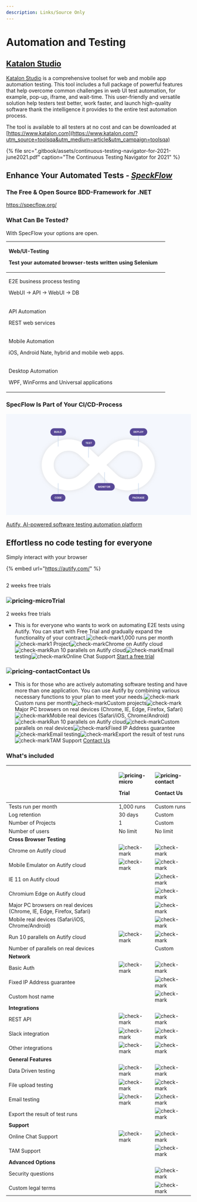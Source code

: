 ```yaml
---
description: Links/Source Only
---
```


# Automation and Testing

##  [Katalon Studio](https://www.katalon.com)

[Katalon Studio](https://www.katalon.com/?utm_source=toolsqa&utm_medium=article&utm_campaign=toolsqa) is a comprehensive toolset for web and mobile app automation testing. This tool includes a full package of powerful features that help overcome common challenges in web UI test automation, for example, pop-up, iframe, and wait-time. This user-friendly and versatile solution help testers test better, work faster, and launch high-quality software thank the intelligence it provides to the entire test automation process.

The tool is available to all testers at no cost and can be downloaded at [https://www.katalon.com](https://www.katalon.com/?utm_source=toolsqa&utm_medium=article&utm_campaign=toolsqa)

{% file src=".gitbook/assets/continuous-testing-navigator-for-2021-june2021.pdf" caption="The Continuous Testing Navigator for 2021" %}



## Enhance Your Automated Tests _**-**_ [_**SpeckFlow**_](https://specflow.org/)

### The Free & Open Source BDD-Framework for .NET

https://specflow.org/



### What Can Be Tested?

With SpecFlow your options are open.

<table>
  <thead>
    <tr>
      <th style="text-align:left">
        <p>Web/UI-Testing</p>
        <p>Test your automated browser-tests written using Selenium</p>
      </th>
      <th style="text-align:left"></th>
    </tr>
  </thead>
  <tbody>
    <tr>
      <td style="text-align:left">
        <p>E2E business process testing</p>
        <p>WebUI &#x2192; API &#x2192; WebUI &#x2192; DB</p>
      </td>
      <td style="text-align:left"></td>
    </tr>
    <tr>
      <td style="text-align:left">
        <p>API Automation</p>
        <p>REST web services</p>
      </td>
      <td style="text-align:left"></td>
    </tr>
    <tr>
      <td style="text-align:left">
        <p>Mobile Automation</p>
        <p>iOS, Android Nate, hybrid and mobile web apps.</p>
      </td>
      <td style="text-align:left"></td>
    </tr>
    <tr>
      <td style="text-align:left">
        <p>Desktop Automation</p>
        <p>WPF, WinForms and Universal applications</p>
      </td>
      <td style="text-align:left"></td>
    </tr>
  </tbody>
</table>

### SpecFlow Is Part of Your CI/CD-Process

![](.gitbook/assets/speckflow.png)

[Autify, AI-powered software testing automation platform](https://autify.com/)

## Effortless no code testing for everyone

Simply interact with your browser

{% embed url="https://autify.com/" %}

## 

2 weeks free trials

### ![pricing-micro](https://autify.com/static/5e206c1aeeff509a731bd42ac55442ac/pricing-micro.svg)Trial

2 weeks free trials

* This is for everyone who wants to work on automating E2E tests using Autify. You can start with Free Trial and gradually expand the functionality of your contract.![check-mark](https://autify.com/static/c4376978154d36930756e9c734bf070b/Check.svg)1,000 runs per month![check-mark](https://autify.com/static/c4376978154d36930756e9c734bf070b/Check.svg)1 Project![check-mark](https://autify.com/static/c4376978154d36930756e9c734bf070b/Check.svg)Chrome on Autify cloud![check-mark](https://autify.com/static/c4376978154d36930756e9c734bf070b/Check.svg)Run 10 parallels on Autify cloud![check-mark](https://autify.com/static/c4376978154d36930756e9c734bf070b/Check.svg)Email testing![check-mark](https://autify.com/static/c4376978154d36930756e9c734bf070b/Check.svg)Online Chat Support [Start a free trial](https://autify.typeform.com/to/DkDEvc)

### ![pricing-contact](https://autify.com/static/50f8b46247150cbec90433be200c7933/pricing-contact.svg)Contact Us

* This is for those who are actively automating software testing and have more than one application. You can use Autify by combining various necessary functions to your plan to meet your needs.![check-mark](https://autify.com/static/c4376978154d36930756e9c734bf070b/Check.svg)Custom runs per month![check-mark](https://autify.com/static/c4376978154d36930756e9c734bf070b/Check.svg)Custom projects![check-mark](https://autify.com/static/c4376978154d36930756e9c734bf070b/Check.svg)Major PC browsers on real devices  \(Chrome, IE, Edge, Firefox, Safari\)![check-mark](https://autify.com/static/c4376978154d36930756e9c734bf070b/Check.svg)Mobile real devices  \(Safari/iOS, Chrome/Android\)![check-mark](https://autify.com/static/c4376978154d36930756e9c734bf070b/Check.svg)Run 10 parallels on Autify cloud![check-mark](https://autify.com/static/c4376978154d36930756e9c734bf070b/Check.svg)Custom parallels on real devices![check-mark](https://autify.com/static/c4376978154d36930756e9c734bf070b/Check.svg)Fixed IP Address guarantee![check-mark](https://autify.com/static/c4376978154d36930756e9c734bf070b/Check.svg)Email testing![check-mark](https://autify.com/static/c4376978154d36930756e9c734bf070b/Check.svg)Export the result of test runs![check-mark](https://autify.com/static/c4376978154d36930756e9c734bf070b/Check.svg)TAM Support [Contact Us](https://autify.com/contact)

### What's included

<table>
  <thead>
    <tr>
      <th style="text-align:left"></th>
      <th style="text-align:left">
        <p>
          <img src="https://autify.com/static/5e206c1aeeff509a731bd42ac55442ac/pricing-micro.svg"
          alt="pricing-micro" />
        </p>
        <p><b>Trial</b>
        </p>
      </th>
      <th style="text-align:left">
        <p>
          <img src="https://autify.com/static/50f8b46247150cbec90433be200c7933/pricing-contact.svg"
          alt="pricing-contact" />
        </p>
        <p><b>Contact Us</b>
        </p>
      </th>
    </tr>
  </thead>
  <tbody>
    <tr>
      <td style="text-align:left">Tests run per month</td>
      <td style="text-align:left">1,000 runs</td>
      <td style="text-align:left">Custom runs</td>
    </tr>
    <tr>
      <td style="text-align:left">Log retention</td>
      <td style="text-align:left">30 days</td>
      <td style="text-align:left">Custom</td>
    </tr>
    <tr>
      <td style="text-align:left">Number of Projects</td>
      <td style="text-align:left">1</td>
      <td style="text-align:left">Custom</td>
    </tr>
    <tr>
      <td style="text-align:left">Number of users</td>
      <td style="text-align:left">No limit</td>
      <td style="text-align:left">No limit</td>
    </tr>
    <tr>
      <td style="text-align:left"><b>Cross Browser Testing</b>
      </td>
      <td style="text-align:left"></td>
      <td style="text-align:left"></td>
    </tr>
    <tr>
      <td style="text-align:left">Chrome on Autify cloud</td>
      <td style="text-align:left">
        <img src="https://autify.com/static/c4376978154d36930756e9c734bf070b/Check.svg"
        alt="check-mark" />
      </td>
      <td style="text-align:left">
        <img src="https://autify.com/static/c4376978154d36930756e9c734bf070b/Check.svg"
        alt="check-mark" />
      </td>
    </tr>
    <tr>
      <td style="text-align:left">Mobile Emulator on Autify cloud</td>
      <td style="text-align:left">
        <img src="https://autify.com/static/c4376978154d36930756e9c734bf070b/Check.svg"
        alt="check-mark" />
      </td>
      <td style="text-align:left">
        <img src="https://autify.com/static/c4376978154d36930756e9c734bf070b/Check.svg"
        alt="check-mark" />
      </td>
    </tr>
    <tr>
      <td style="text-align:left">IE 11 on Autify cloud</td>
      <td style="text-align:left"></td>
      <td style="text-align:left">
        <img src="https://autify.com/static/c4376978154d36930756e9c734bf070b/Check.svg"
        alt="check-mark" />
      </td>
    </tr>
    <tr>
      <td style="text-align:left">Chromium Edge on Autify cloud</td>
      <td style="text-align:left"></td>
      <td style="text-align:left">
        <img src="https://autify.com/static/c4376978154d36930756e9c734bf070b/Check.svg"
        alt="check-mark" />
      </td>
    </tr>
    <tr>
      <td style="text-align:left">Major PC browsers on real devices (Chrome, IE, Edge, Firefox, Safari)</td>
      <td
      style="text-align:left"></td>
        <td style="text-align:left">
          <img src="https://autify.com/static/c4376978154d36930756e9c734bf070b/Check.svg"
          alt="check-mark" />
        </td>
    </tr>
    <tr>
      <td style="text-align:left">Mobile real devices (Safari/iOS, Chrome/Android)</td>
      <td style="text-align:left"></td>
      <td style="text-align:left">
        <img src="https://autify.com/static/c4376978154d36930756e9c734bf070b/Check.svg"
        alt="check-mark" />
      </td>
    </tr>
    <tr>
      <td style="text-align:left">Run 10 parallels on Autify cloud</td>
      <td style="text-align:left">
        <img src="https://autify.com/static/c4376978154d36930756e9c734bf070b/Check.svg"
        alt="check-mark" />
      </td>
      <td style="text-align:left">
        <img src="https://autify.com/static/c4376978154d36930756e9c734bf070b/Check.svg"
        alt="check-mark" />
      </td>
    </tr>
    <tr>
      <td style="text-align:left">Number of parallels on real devices</td>
      <td style="text-align:left"></td>
      <td style="text-align:left">Custom</td>
    </tr>
    <tr>
      <td style="text-align:left"><b>Network</b>
      </td>
      <td style="text-align:left"></td>
      <td style="text-align:left"></td>
    </tr>
    <tr>
      <td style="text-align:left">Basic Auth</td>
      <td style="text-align:left">
        <img src="https://autify.com/static/c4376978154d36930756e9c734bf070b/Check.svg"
        alt="check-mark" />
      </td>
      <td style="text-align:left">
        <img src="https://autify.com/static/c4376978154d36930756e9c734bf070b/Check.svg"
        alt="check-mark" />
      </td>
    </tr>
    <tr>
      <td style="text-align:left">Fixed IP Address guarantee</td>
      <td style="text-align:left"></td>
      <td style="text-align:left">
        <img src="https://autify.com/static/c4376978154d36930756e9c734bf070b/Check.svg"
        alt="check-mark" />
      </td>
    </tr>
    <tr>
      <td style="text-align:left">Custom host name</td>
      <td style="text-align:left"></td>
      <td style="text-align:left">
        <img src="https://autify.com/static/c4376978154d36930756e9c734bf070b/Check.svg"
        alt="check-mark" />
      </td>
    </tr>
    <tr>
      <td style="text-align:left"><b>Integrations</b>
      </td>
      <td style="text-align:left"></td>
      <td style="text-align:left"></td>
    </tr>
    <tr>
      <td style="text-align:left">REST API</td>
      <td style="text-align:left">
        <img src="https://autify.com/static/c4376978154d36930756e9c734bf070b/Check.svg"
        alt="check-mark" />
      </td>
      <td style="text-align:left">
        <img src="https://autify.com/static/c4376978154d36930756e9c734bf070b/Check.svg"
        alt="check-mark" />
      </td>
    </tr>
    <tr>
      <td style="text-align:left">Slack integration</td>
      <td style="text-align:left">
        <img src="https://autify.com/static/c4376978154d36930756e9c734bf070b/Check.svg"
        alt="check-mark" />
      </td>
      <td style="text-align:left">
        <img src="https://autify.com/static/c4376978154d36930756e9c734bf070b/Check.svg"
        alt="check-mark" />
      </td>
    </tr>
    <tr>
      <td style="text-align:left">Other integrations</td>
      <td style="text-align:left">
        <img src="https://autify.com/static/c4376978154d36930756e9c734bf070b/Check.svg"
        alt="check-mark" />
      </td>
      <td style="text-align:left">
        <img src="https://autify.com/static/c4376978154d36930756e9c734bf070b/Check.svg"
        alt="check-mark" />
      </td>
    </tr>
    <tr>
      <td style="text-align:left"><b>General Features</b>
      </td>
      <td style="text-align:left"></td>
      <td style="text-align:left"></td>
    </tr>
    <tr>
      <td style="text-align:left">Data Driven testing</td>
      <td style="text-align:left">
        <img src="https://autify.com/static/c4376978154d36930756e9c734bf070b/Check.svg"
        alt="check-mark" />
      </td>
      <td style="text-align:left">
        <img src="https://autify.com/static/c4376978154d36930756e9c734bf070b/Check.svg"
        alt="check-mark" />
      </td>
    </tr>
    <tr>
      <td style="text-align:left">File upload testing</td>
      <td style="text-align:left">
        <img src="https://autify.com/static/c4376978154d36930756e9c734bf070b/Check.svg"
        alt="check-mark" />
      </td>
      <td style="text-align:left">
        <img src="https://autify.com/static/c4376978154d36930756e9c734bf070b/Check.svg"
        alt="check-mark" />
      </td>
    </tr>
    <tr>
      <td style="text-align:left">Email testing</td>
      <td style="text-align:left">
        <img src="https://autify.com/static/c4376978154d36930756e9c734bf070b/Check.svg"
        alt="check-mark" />
      </td>
      <td style="text-align:left">
        <img src="https://autify.com/static/c4376978154d36930756e9c734bf070b/Check.svg"
        alt="check-mark" />
      </td>
    </tr>
    <tr>
      <td style="text-align:left">Export the result of test runs</td>
      <td style="text-align:left"></td>
      <td style="text-align:left">
        <img src="https://autify.com/static/c4376978154d36930756e9c734bf070b/Check.svg"
        alt="check-mark" />
      </td>
    </tr>
    <tr>
      <td style="text-align:left"><b>Support</b>
      </td>
      <td style="text-align:left"></td>
      <td style="text-align:left"></td>
    </tr>
    <tr>
      <td style="text-align:left">Online Chat Support</td>
      <td style="text-align:left">
        <img src="https://autify.com/static/c4376978154d36930756e9c734bf070b/Check.svg"
        alt="check-mark" />
      </td>
      <td style="text-align:left">
        <img src="https://autify.com/static/c4376978154d36930756e9c734bf070b/Check.svg"
        alt="check-mark" />
      </td>
    </tr>
    <tr>
      <td style="text-align:left">TAM Support</td>
      <td style="text-align:left"></td>
      <td style="text-align:left">
        <img src="https://autify.com/static/c4376978154d36930756e9c734bf070b/Check.svg"
        alt="check-mark" />
      </td>
    </tr>
    <tr>
      <td style="text-align:left"><b>Advanced Options</b>
      </td>
      <td style="text-align:left"></td>
      <td style="text-align:left"></td>
    </tr>
    <tr>
      <td style="text-align:left">Security questions</td>
      <td style="text-align:left"></td>
      <td style="text-align:left">
        <img src="https://autify.com/static/c4376978154d36930756e9c734bf070b/Check.svg"
        alt="check-mark" />
      </td>
    </tr>
    <tr>
      <td style="text-align:left">Custom legal terms</td>
      <td style="text-align:left"></td>
      <td style="text-align:left">
        <img src="https://autify.com/static/c4376978154d36930756e9c734bf070b/Check.svg"
        alt="check-mark" />
      </td>
    </tr>
  </tbody>
</table>

